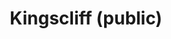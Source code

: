 ---
layout: child_layout/surfcams_live
title: Kingscliff (public)
permalink: /surfcams/kingscliff/public/
user_type: public
premium: false

live_path: /surfcams/kingscliff/public/
live_stream: rtmp://streamer.swellnet.com.au/surfcams/kingscliff.stream
live_stream_image: http://static.swellnet.com.au/images/surfcams/kingscliff.jpg
live_stream_playlist: //streamer.swellnet.com.au/surfcams/kingscliff.stream/playlist.m3u8

replays_path:
replays_surfcam_id:

theme: theme-public
---